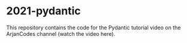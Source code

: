 # 2021-pydantic
This repository contains the code for the Pydantic tutorial video on the ArjanCodes channel (watch the video here).
